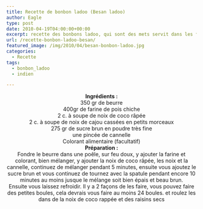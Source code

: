 ```yaml
---
title: Recette de bonbon ladoo (Besan ladoo)
author: Eagle
type: post
date: 2010-04-19T04:00:00+00:00
excerpt: recette des bonbons ladoo, qui sont des mets servit dans les fêtes religieuses (tamoule et musulmane).
url: /recette-bonbon-ladoo-besan/
featured_image: /img/2010/04/besan-bonbon-ladoo.jpg
categories:
  - Recette
tags:
  - bonbon_ladoo
  - indien

---
```

<center>
  <strong>Ingrédients :</strong>
</center>


  


<center>
  350 gr de beurre<br /> 400gr de farine de pois chiche<br /> 2 c. à soupe de noix de coco râpée<br /> 2 c. à soupe de noix de cajou cassées en petits morceaux<br /> 275 gr de sucre brun en poudre très fine<br /> une pincée de cannelle<br /> Colorant alimentaire (facultatif)
</center>


  


<center>
  <strong>Préparation :</strong>
</center>


  


<center>
  Fondre le beurre dans une poêle, sur feu doux, y ajouter la farine et colorant, bien mélanger, y ajouter la noix de coco râpée, les noix et la cannelle, continuez de mélanger pendant 5 minutes, ensuite vous ajoutez le sucre brun et vous continuez de tournez avec la spatule pendant encore 10 minutes au moins jusque le mélange soit bien épais et beau brun.<br /> Ensuite vous laissez refroidir. Il y a 2 façons de les faire, vous pouvez faire des petites boules, cela devrais vous faire au moins 24 boules. et roulez les dans de la noix de coco rappée et des raisins secs
</center>
